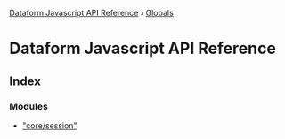 [Dataform Javascript API Reference](README.md) › [Globals](globals.md)

# Dataform Javascript API Reference

## Index

### Modules

* ["core/session"](modules/_core_session_.md)
